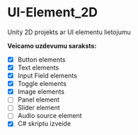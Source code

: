 # UI-Element_2D
Unity 2D projekts ar UI elementu lietojumu

**Veicamo uzdevumu saraksts:**
- [x] Button elements
- [x] Text elements
- [x] Input Field elements
- [x] Toggle elements
- [x] Image elements
- [ ] Panel element
- [ ] Slider element
- [ ] Audio source element
- [x] C# skriptu izveide
